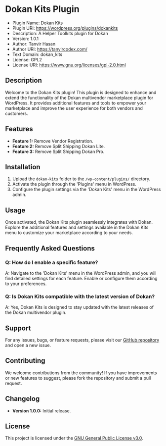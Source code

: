 # Dokan Kits Plugin

 - Plugin Name: Dokan Kits
 - Plugin URI: https://wordpress.org/plugins/dokankits
 - Description: A Helper Toolkits plugin for Dokan
 - Version: 1.0.1
 - Author: Tanvir Hasan
 - Author URI: https://tanvircodex.com/
 - Text Domain: dokan_kits
 - License: GPL2
 - License URI: https://www.gnu.org/licenses/gpl-2.0.html

## Description

Welcome to the Dokan Kits plugin! This plugin is designed to enhance and extend the functionality of the Dokan multivendor marketplace plugin for WordPress. It provides additional features and tools to empower your marketplace and improve the user experience for both vendors and customers.

## Features

- **Feature 1:** Remove Vendor Registration.
- **Feature 2:** Remove Split Shipping Dokan Lite.
- **Feature 3:** Remove Split Shipping Dokan Pro.

## Installation

1. Upload the `dokan-kits` folder to the `/wp-content/plugins/` directory.
2. Activate the plugin through the 'Plugins' menu in WordPress.
3. Configure the plugin settings via the 'Dokan Kits' menu in the WordPress admin.

## Usage

Once activated, the Dokan Kits plugin seamlessly integrates with Dokan. Explore the additional features and settings available in the Dokan Kits menu to customize your marketplace according to your needs.

## Frequently Asked Questions

### Q: How do I enable a specific feature?

A: Navigate to the 'Dokan Kits' menu in the WordPress admin, and you will find detailed settings for each feature. Enable or configure them according to your preferences.

### Q: Is Dokan Kits compatible with the latest version of Dokan?

A: Yes, Dokan Kits is designed to stay updated with the latest releases of the Dokan multivendor plugin.

## Support

For any issues, bugs, or feature requests, please visit our [GitHub repository](https://github.com/TanvirHasan19/dokan-kits) and open a new issue.

## Contributing

We welcome contributions from the community! If you have improvements or new features to suggest, please fork the repository and submit a pull request.

## Changelog

- **Version 1.0.0:** Initial release.

## License

This project is licensed under the [GNU General Public License v3.0](LICENSE).
